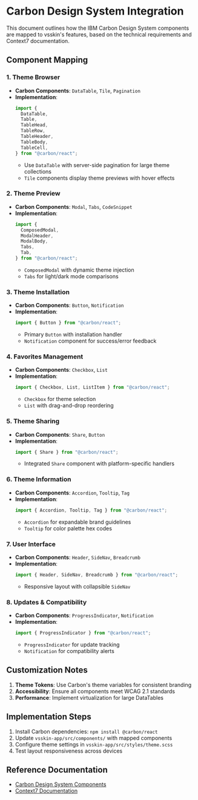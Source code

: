 # Carbon Design System Integration

This document outlines how the IBM Carbon Design System components are mapped to vsskin's features, based on the technical requirements and Context7 documentation.

## Component Mapping

### 1. Theme Browser

- **Carbon Components**: `DataTable`, `Tile`, `Pagination`
- **Implementation**:
  ```jsx
  import {
    DataTable,
    Table,
    TableHead,
    TableRow,
    TableHeader,
    TableBody,
    TableCell,
  } from "@carbon/react";
  ```
  - Use `DataTable` with server-side pagination for large theme collections
  - `Tile` components display theme previews with hover effects

### 2. Theme Preview

- **Carbon Components**: `Modal`, `Tabs`, `CodeSnippet`
- **Implementation**:
  ```jsx
  import {
    ComposedModal,
    ModalHeader,
    ModalBody,
    Tabs,
    Tab,
  } from "@carbon/react";
  ```
  - `ComposedModal` with dynamic theme injection
  - `Tabs` for light/dark mode comparisons

### 3. Theme Installation

- **Carbon Components**: `Button`, `Notification`
- **Implementation**:
  ```jsx
  import { Button } from "@carbon/react";
  ```
  - Primary `Button` with installation handler
  - `Notification` component for success/error feedback

### 4. Favorites Management

- **Carbon Components**: `Checkbox`, `List`
- **Implementation**:
  ```jsx
  import { Checkbox, List, ListItem } from "@carbon/react";
  ```
  - `Checkbox` for theme selection
  - `List` with drag-and-drop reordering

### 5. Theme Sharing

- **Carbon Components**: `Share`, `Button`
- **Implementation**:
  ```jsx
  import { Share } from "@carbon/react";
  ```
  - Integrated `Share` component with platform-specific handlers

### 6. Theme Information

- **Carbon Components**: `Accordion`, `Tooltip`, `Tag`
- **Implementation**:
  ```jsx
  import { Accordion, Tooltip, Tag } from "@carbon/react";
  ```
  - `Accordion` for expandable brand guidelines
  - `Tooltip` for color palette hex codes

### 7. User Interface

- **Carbon Components**: `Header`, `SideNav`, `Breadcrumb`
- **Implementation**:
  ```jsx
  import { Header, SideNav, Breadcrumb } from "@carbon/react";
  ```
  - Responsive layout with collapsible `SideNav`

### 8. Updates & Compatibility

- **Carbon Components**: `ProgressIndicator`, `Notification`
- **Implementation**:
  ```jsx
  import { ProgressIndicator } from "@carbon/react";
  ```
  - `ProgressIndicator` for update tracking
  - `Notification` for compatibility alerts

## Customization Notes

1. **Theme Tokens**: Use Carbon's theme variables for consistent branding
2. **Accessibility**: Ensure all components meet WCAG 2.1 standards
3. **Performance**: Implement virtualization for large DataTables

## Implementation Steps

1. Install Carbon dependencies: `npm install @carbon/react`
2. Update `vsskin-app/src/components/` with mapped components
3. Configure theme settings in `vsskin-app/src/styles/theme.scss`
4. Test layout responsiveness across devices

## Reference Documentation

- [Carbon Design System Components](https://carbondesignsystem.com/components/overview)
- [Context7 Documentation](https://context7.com/docs)
